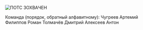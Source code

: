 ![ПОТС ЗОХВАЧЕН](http://20th.su/wp-content/uploads/2010/04/40075532_picture1.jpg "ПОТС ЗОХВАЧЕН АДИН АДИН")

Команда (порядок, обратный алфавитному):
Чугреев Артемий
Филиппов Роман
Толмачёв Дмитрий
Алексеев Антон

